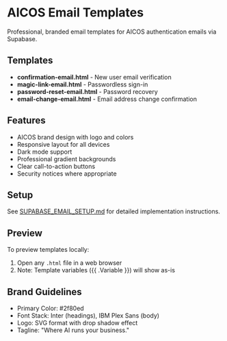 # AICOS Email Templates

Professional, branded email templates for AICOS authentication emails via Supabase.

## Templates

- **confirmation-email.html** - New user email verification
- **magic-link-email.html** - Passwordless sign-in
- **password-reset-email.html** - Password recovery
- **email-change-email.html** - Email address change confirmation

## Features

- AICOS brand design with logo and colors
- Responsive layout for all devices
- Dark mode support
- Professional gradient backgrounds
- Clear call-to-action buttons
- Security notices where appropriate

## Setup

See [SUPABASE_EMAIL_SETUP.md](./SUPABASE_EMAIL_SETUP.md) for detailed implementation instructions.

## Preview

To preview templates locally:
1. Open any `.html` file in a web browser
2. Note: Template variables ({{ .Variable }}) will show as-is

## Brand Guidelines

- Primary Color: #2f80ed
- Font Stack: Inter (headings), IBM Plex Sans (body)
- Logo: SVG format with drop shadow effect
- Tagline: "Where AI runs your business."